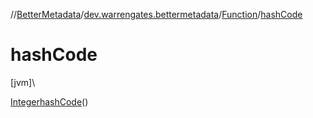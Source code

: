 //[BetterMetadata](../../../index.md)/[dev.warrengates.bettermetadata](../index.md)/[Function](index.md)/[hashCode](hash-code.md)

# hashCode

[jvm]\

[Integer](https://docs.oracle.com/javase/8/docs/api/java/lang/Integer.html)[hashCode](hash-code.md)()
